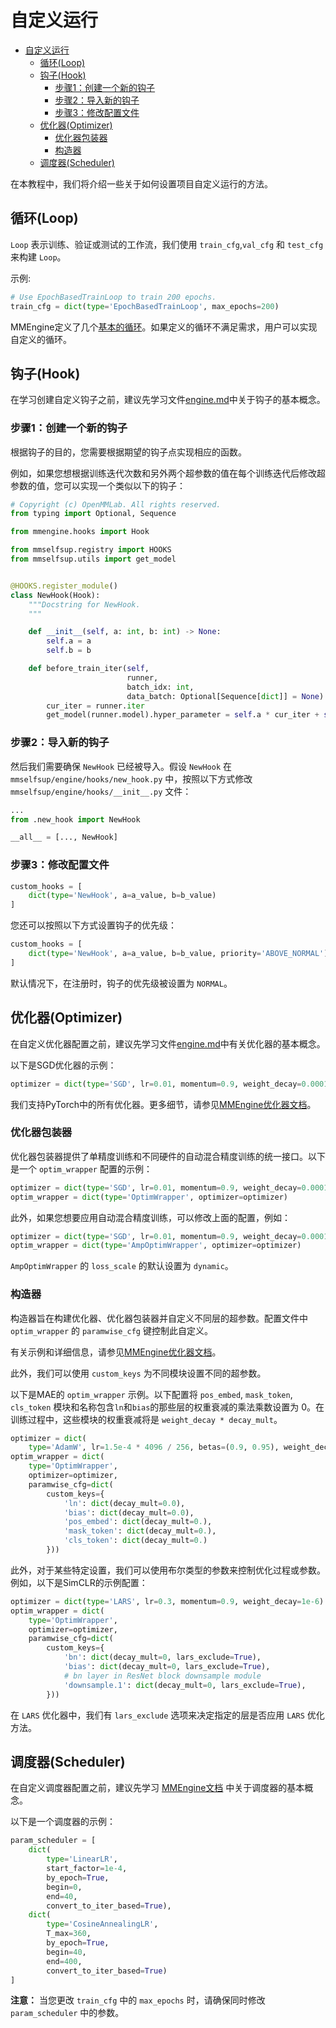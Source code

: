 # 自定义运行

- [自定义运行](#自定义运行)
  - [循环(Loop)](#Loop)
  - [钩子(Hook)](#Hook)
    - [步骤1：创建一个新的钩子](#Step1)
    - [步骤2：导入新的钩子](#Step2)
    - [步骤3：修改配置文件](#Step3)
  - [优化器(Optimizer)](#Optimizer)
    - [优化器包装器](#优化器包装器)
    - [构造器](#构造器)
  - [调度器(Scheduler)](#Scheduler)

在本教程中，我们将介绍一些关于如何设置项目自定义运行的方法。

<a name="Loop"></a>

## 循环(Loop)

`Loop` 表示训练、验证或测试的工作流，我们使用 `train_cfg`,`val_cfg` 和 `test_cfg` 来构建 `Loop`。

示例:

```python
# Use EpochBasedTrainLoop to train 200 epochs.
train_cfg = dict(type='EpochBasedTrainLoop', max_epochs=200)
```

MMEngine定义了几个[基本的循环](https://github.com/open-mmlab/mmengine/blob/main/mmengine/runner/loops.py)。如果定义的循环不满足需求，用户可以实现自定义的循环。

<a name="Hook"></a>

## 钩子(Hook)

在学习创建自定义钩子之前，建议先学习文件[engine.md](engine.md)中关于钩子的基本概念。

<a name="Step1"></a>

### 步骤1：创建一个新的钩子

根据钩子的目的，您需要根据期望的钩子点实现相应的函数。

例如，如果您想根据训练迭代次数和另外两个超参数的值在每个训练迭代后修改超参数的值，您可以实现一个类似以下的钩子：

```python
# Copyright (c) OpenMMLab. All rights reserved.
from typing import Optional, Sequence

from mmengine.hooks import Hook

from mmselfsup.registry import HOOKS
from mmselfsup.utils import get_model


@HOOKS.register_module()
class NewHook(Hook):
    """Docstring for NewHook.
    """

    def __init__(self, a: int, b: int) -> None:
        self.a = a
        self.b = b

    def before_train_iter(self,
                          runner,
                          batch_idx: int,
                          data_batch: Optional[Sequence[dict]] = None) -> None:
        cur_iter = runner.iter
        get_model(runner.model).hyper_parameter = self.a * cur_iter + self.b
```

<a name="Step2"></a>

### 步骤2：导入新的钩子

然后我们需要确保 `NewHook` 已经被导入。假设 `NewHook` 在 `mmselfsup/engine/hooks/new_hook.py` 中，按照以下方式修改 `mmselfsup/engine/hooks/__init__.py` 文件：

```python
...
from .new_hook import NewHook

__all__ = [..., NewHook]
```

<a name="Step3"></a>

### 步骤3：修改配置文件

```python
custom_hooks = [
    dict(type='NewHook', a=a_value, b=b_value)
]
```

您还可以按照以下方式设置钩子的优先级：

```python
custom_hooks = [
    dict(type='NewHook', a=a_value, b=b_value, priority='ABOVE_NORMAL')
]
```

默认情况下，在注册时，钩子的优先级被设置为 `NORMAL`。

<a name="Optimizer"></a>

## 优化器(Optimizer)

在自定义优化器配置之前，建议先学习文件[engine.md](engine.md)中有关优化器的基本概念。

以下是SGD优化器的示例：

```python
optimizer = dict(type='SGD', lr=0.01, momentum=0.9, weight_decay=0.0001)
```

我们支持PyTorch中的所有优化器。更多细节，请参见[MMEngine优化器文档](https://github.com/open-mmlab/mmengine/blob/main/docs/zh_cn/tutorials/optim_wrapper.md)。

### 优化器包装器

优化器包装器提供了单精度训练和不同硬件的自动混合精度训练的统一接口。以下是一个 `optim_wrapper` 配置的示例：

```python
optimizer = dict(type='SGD', lr=0.01, momentum=0.9, weight_decay=0.0001)
optim_wrapper = dict(type='OptimWrapper', optimizer=optimizer)
```

此外，如果您想要应用自动混合精度训练，可以修改上面的配置，例如：

```python
optimizer = dict(type='SGD', lr=0.01, momentum=0.9, weight_decay=0.0001)
optim_wrapper = dict(type='AmpOptimWrapper', optimizer=optimizer)
```

`AmpOptimWrapper` 的 `loss_scale` 的默认设置为 `dynamic`。

### 构造器

构造器旨在构建优化器、优化器包装器并自定义不同层的超参数。配置文件中 `optim_wrapper` 的 `paramwise_cfg` 键控制此自定义。

有关示例和详细信息，请参见[MMEngine优化器文档](https://github.com/open-mmlab/mmengine/blob/main/docs/zh_cn/tutorials/optim_wrapper.md)。

此外，我们可以使用 `custom_keys` 为不同模块设置不同的超参数。

以下是MAE的 `optim_wrapper` 示例。以下配置将 `pos_embed`, `mask_token`, `cls_token` 模块和名称包含`ln`和`bias`的那些层的权重衰减的乘法乘数设置为 0。在训练过程中，这些模块的权重衰减将是 `weight_decay * decay_mult`。

```python
optimizer = dict(
    type='AdamW', lr=1.5e-4 * 4096 / 256, betas=(0.9, 0.95), weight_decay=0.05)
optim_wrapper = dict(
    type='OptimWrapper',
    optimizer=optimizer,
    paramwise_cfg=dict(
        custom_keys={
            'ln': dict(decay_mult=0.0),
            'bias': dict(decay_mult=0.0),
            'pos_embed': dict(decay_mult=0.),
            'mask_token': dict(decay_mult=0.),
            'cls_token': dict(decay_mult=0.)
        }))
```

此外，对于某些特定设置，我们可以使用布尔类型的参数来控制优化过程或参数。例如，以下是SimCLR的示例配置：

```python
optimizer = dict(type='LARS', lr=0.3, momentum=0.9, weight_decay=1e-6)
optim_wrapper = dict(
    type='OptimWrapper',
    optimizer=optimizer,
    paramwise_cfg=dict(
        custom_keys={
            'bn': dict(decay_mult=0, lars_exclude=True),
            'bias': dict(decay_mult=0, lars_exclude=True),
            # bn layer in ResNet block downsample module
            'downsample.1': dict(decay_mult=0, lars_exclude=True),
        }))
```

在 `LARS` 优化器中，我们有 `lars_exclude` 选项来决定指定的层是否应用 `LARS` 优化方法。

<a name="Scheduler"></a>

## 调度器(Scheduler)

在自定义调度器配置之前，建议先学习 [MMEngine文档](https://github.com/open-mmlab/mmengine/blob/main/docs/en/tutorials/param_scheduler.md) 中关于调度器的基本概念。

以下是一个调度器的示例：

```python
param_scheduler = [
    dict(
        type='LinearLR',
        start_factor=1e-4,
        by_epoch=True,
        begin=0,
        end=40,
        convert_to_iter_based=True),
    dict(
        type='CosineAnnealingLR',
        T_max=360,
        by_epoch=True,
        begin=40,
        end=400,
        convert_to_iter_based=True)
]
```

**注意：** 当您更改 `train_cfg` 中的 `max_epochs` 时，请确保同时修改 `param_scheduler` 中的参数。
